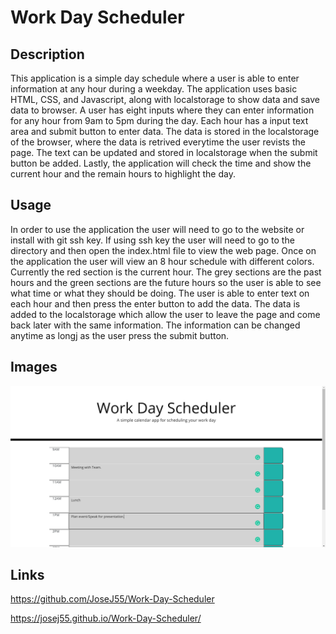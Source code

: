 # Work Day Scheduler

## Description
This application is a simple day schedule where a user is able to enter information at any hour during a weekday. The application uses basic HTML, CSS, and Javascript, along with localstorage to show data and save data to browser. A user has eight inputs where they can enter information for any hour from 9am to 5pm during the day. Each hour has a input text area and submit button to enter data. The data is stored in the localstorage of the browser, where the data is retrived everytime the user revists the page. The text can be updated and stored in localstorage when the submit button be added. Lastly, the application will check the time and show the current hour and the remain hours to highlight the day. 

## Usage
In order to use the application the user will need to go to the website or
install with git ssh key. If using ssh key the user will need to go to the
directory and then open the index.html file to view the web page. Once on the
application the user will view an 8 hour schedule with different colors.
Currently the red section is the current hour. The grey sections are the past
hours and the green sections are the future hours so the user is able to see
what time or what they should be doing. The user is able to enter text on each
hour and then press the enter button to add the data. The data is added to the
localstorage which allow the user to leave the page and come back later with the
same information. The information can be changed anytime as longj as the user
press the submit button.

## Images
![Day Planner](https://github.com/JoseJ55/Work-Day-Scheduler/blob/main/images/dayPlanner.png?raw=true)

## Links
https://github.com/JoseJ55/Work-Day-Scheduler

https://josej55.github.io/Work-Day-Scheduler/
